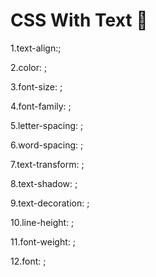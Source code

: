 # CSS With Text 📰

1.text-align:;

2.color: ;

3.font-size: ;

4.font-family: ;

5.letter-spacing: ;

6.word-spacing: ;

7.text-transform: ;

8.text-shadow: ;

9.text-decoration: ;

10.line-height: ;

11.font-weight: ;

12.font: ;
